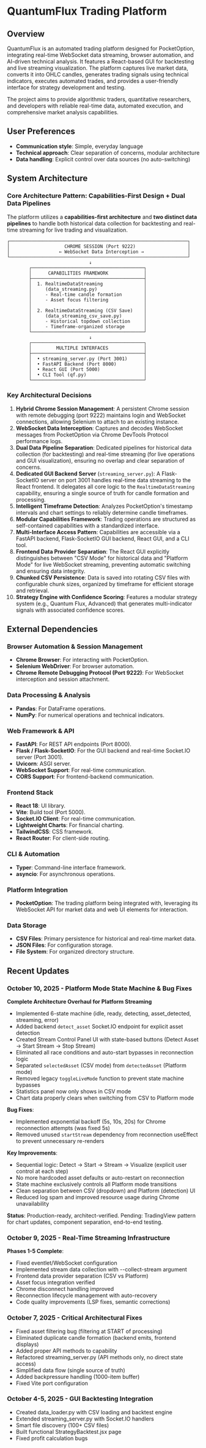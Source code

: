 # QuantumFlux Trading Platform

## Overview

QuantumFlux is an automated trading platform designed for PocketOption, integrating real-time WebSocket data streaming, browser automation, and AI-driven technical analysis. It features a React-based GUI for backtesting and live streaming visualization. The platform captures live market data, converts it into OHLC candles, generates trading signals using technical indicators, executes automated trades, and provides a user-friendly interface for strategy development and testing.

The project aims to provide algorithmic traders, quantitative researchers, and developers with reliable real-time data, automated execution, and comprehensive market analysis capabilities.

## User Preferences

- **Communication style**: Simple, everyday language
- **Technical approach**: Clear separation of concerns, modular architecture
- **Data handling**: Explicit control over data sources (no auto-switching)

## System Architecture

### Core Architecture Pattern: Capabilities-First Design + Dual Data Pipelines

The platform utilizes a **capabilities-first architecture** and **two distinct data pipelines** to handle both historical data collection for backtesting and real-time streaming for live trading and visualization.

```
┌─────────────────────────────────────────────────────────────────┐
│                    CHROME SESSION (Port 9222)                   │
│                  ← WebSocket Data Interception →                │
└─────────────────────────────────────────────────────────────────┘
                              ↓
        ┌─────────────────────────────────────────┐
        │      CAPABILITIES FRAMEWORK             │
        ├─────────────────────────────────────────┤
        │  1. RealtimeDataStreaming               │
        │     (data_streaming.py)                 │
        │     - Real-time candle formation        │
        │     - Asset focus filtering             │
        │                                         │
        │  2. RealtimeDataStreaming (CSV Save)    │
        │     (data_streaming_csv_save.py)        │
        │     - Historical topdown collection     │
        │     - Timeframe-organized storage       │
        └─────────────────────────────────────────┘
                              ↓
        ┌─────────────────────────────────────────┐
        │         MULTIPLE INTERFACES             │
        ├─────────────────────────────────────────┤
        │  • streaming_server.py (Port 3001)      │
        │  • FastAPI Backend (Port 8000)          │
        │  • React GUI (Port 5000)                │
        │  • CLI Tool (qf.py)                     │
        └─────────────────────────────────────────┘
```

### Key Architectural Decisions

1.  **Hybrid Chrome Session Management**: A persistent Chrome session with remote debugging (port 9222) maintains login and WebSocket connections, allowing Selenium to attach to an existing instance.
2.  **WebSocket Data Interception**: Captures and decodes WebSocket messages from PocketOption via Chrome DevTools Protocol performance logs.
3.  **Dual Data Pipeline Separation**: Dedicated pipelines for historical data collection (for backtesting) and real-time streaming (for live operations and GUI visualization), ensuring no overlap and clear separation of concerns.
4.  **Dedicated GUI Backend Server** (`streaming_server.py`): A Flask-SocketIO server on port 3001 handles real-time data streaming to the React frontend. It delegates all core logic to the `RealtimeDataStreaming` capability, ensuring a single source of truth for candle formation and processing.
5.  **Intelligent Timeframe Detection**: Analyzes PocketOption's timestamp intervals and chart settings to reliably determine candle timeframes.
6.  **Modular Capabilities Framework**: Trading operations are structured as self-contained capabilities with a standardized interface.
7.  **Multi-Interface Access Pattern**: Capabilities are accessible via a FastAPI backend, Flask-SocketIO GUI backend, React GUI, and a CLI tool.
8.  **Frontend Data Provider Separation**: The React GUI explicitly distinguishes between "CSV Mode" for historical data and "Platform Mode" for live WebSocket streaming, preventing automatic switching and ensuring data integrity.
9.  **Chunked CSV Persistence**: Data is saved into rotating CSV files with configurable chunk sizes, organized by timeframe for efficient storage and retrieval.
10. **Strategy Engine with Confidence Scoring**: Features a modular strategy system (e.g., Quantum Flux, Advanced) that generates multi-indicator signals with associated confidence scores.

## External Dependencies

### Browser Automation & Session Management
-   **Chrome Browser**: For interacting with PocketOption.
-   **Selenium WebDriver**: For browser automation.
-   **Chrome Remote Debugging Protocol (Port 9222)**: For WebSocket interception and session attachment.

### Data Processing & Analysis
-   **Pandas**: For DataFrame operations.
-   **NumPy**: For numerical operations and technical indicators.

### Web Framework & API
-   **FastAPI**: For REST API endpoints (Port 8000).
-   **Flask / Flask-SocketIO**: For the GUI backend and real-time Socket.IO server (Port 3001).
-   **Uvicorn**: ASGI server.
-   **WebSocket Support**: For real-time communication.
-   **CORS Support**: For frontend-backend communication.

### Frontend Stack
-   **React 18**: UI library.
-   **Vite**: Build tool (Port 5000).
-   **Socket.IO Client**: For real-time communication.
-   **Lightweight Charts**: For financial charting.
-   **TailwindCSS**: CSS framework.
-   **React Router**: For client-side routing.

### CLI & Automation
-   **Typer**: Command-line interface framework.
-   **asyncio**: For asynchronous operations.

### Platform Integration
-   **PocketOption**: The trading platform being integrated with, leveraging its WebSocket API for market data and web UI elements for interaction.

### Data Storage
-   **CSV Files**: Primary persistence for historical and real-time market data.
-   **JSON Files**: For configuration storage.
-   **File System**: For organized directory structure.
## Recent Updates

### October 10, 2025 - Platform Mode State Machine & Bug Fixes
**Complete Architecture Overhaul for Platform Streaming**

- Implemented 6-state machine (idle, ready, detecting, asset_detected, streaming, error)
- Added backend `detect_asset` Socket.IO endpoint for explicit asset detection
- Created Stream Control Panel UI with state-based buttons (Detect Asset → Start Stream → Stop Stream)
- Eliminated all race conditions and auto-start bypasses in reconnection logic
- Separated `selectedAsset` (CSV mode) from `detectedAsset` (Platform mode)
- Removed legacy `toggleLiveMode` function to prevent state machine bypasses
- Statistics panel now only shows in CSV mode
- Chart data properly clears when switching from CSV to Platform mode

**Bug Fixes**:
- Implemented exponential backoff (5s, 10s, 20s) for Chrome reconnection attempts (was fixed 5s)
- Removed unused `startStream` dependency from reconnection useEffect to prevent unnecessary re-renders

**Key Improvements**:
- Sequential logic: Detect → Start → Stream → Visualize (explicit user control at each step)
- No more hardcoded asset defaults or auto-restart on reconnection
- State machine exclusively controls all Platform mode transitions
- Clean separation between CSV (dropdown) and Platform (detection) UI
- Reduced log spam and improved resource usage during Chrome unavailability

**Status**: Production-ready, architect-verified. Pending: TradingView pattern for chart updates, component separation, end-to-end testing.

### October 9, 2025 - Real-Time Streaming Infrastructure
**Phases 1-5 Complete**:
- Fixed eventlet/WebSocket configuration
- Implemented stream data collection with --collect-stream argument
- Frontend data provider separation (CSV vs Platform)
- Asset focus integration verified
- Chrome disconnect handling improved
- Reconnection lifecycle management with auto-recovery
- Code quality improvements (LSP fixes, semantic corrections)

### October 7, 2025 - Critical Architectural Fixes
- Fixed asset filtering bug (filtering at START of processing)
- Eliminated duplicate candle formation (backend emits, frontend displays)
- Added proper API methods to capability
- Refactored streaming_server.py (API methods only, no direct state access)
- Simplified data flow (single source of truth)
- Added backpressure handling (1000-item buffer)
- Fixed Vite port configuration

### October 4-5, 2025 - GUI Backtesting Integration
- Created data_loader.py with CSV loading and backtest engine
- Extended streaming_server.py with Socket.IO handlers
- Smart file discovery (100+ CSV files)
- Built functional StrategyBacktest.jsx page
- Fixed profit calculation bugs
